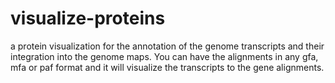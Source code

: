 # visualize-proteins
a protein visualization for the annotation of the genome transcripts and their integration into the genome maps. You can have the alignments in any gfa, mfa or paf format and it will visualize the transcripts to the gene alignments.
